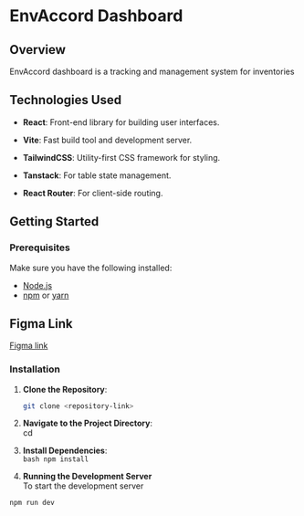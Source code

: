 # EnvAccord Dashboard                    
  
## Overview
EnvAccord dashboard is a tracking and management system for inventories                    
  

## Technologies Used
- **React**: Front-end library for building user interfaces.
- **Vite**: Fast build tool and development server.
- **TailwindCSS**: Utility-first CSS framework for styling.
- **Tanstack**: For table state management.                    
  
- **React Router**: For client-side routing.

## Getting Started

### Prerequisites
Make sure you have the following installed:
- [Node.js](https://nodejs.org/)                    
- [npm](https://www.npmjs.com/) or [yarn](https://yarnpkg.com/)

## Figma Link                    
  [Figma link](https://www.figma.com/design/MAWyTT72uIPiNuLMxDheav/Envaccord-Inventory?node-id=163-7183&t=zB7MF75mlIKtlAHX-1)

### Installation

1. **Clone the Repository**:
   ```bash                                                                                                                                                                                                           
   git clone <repository-link>
   
2. **Navigate to the Project Directory**:                                                            
cd <project-directory>

3. **Install Dependencies**:                                                                                                                                             
 ``bash
  npm install
``
5. **Running the Development Server**                                                                                                                                            
  To start the development server                                                                              
  ```bash
npm run dev
